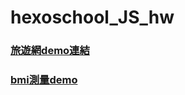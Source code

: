 # hexoschool_JS_hw
### [旅遊網demo連結](https://chun-wen.github.io/hexoschool_JS_hw//html/travel.html)
### [bmi測量demo](https://chun-wen.github.io/hexoschool_JS_hw//html/bmi.html)
